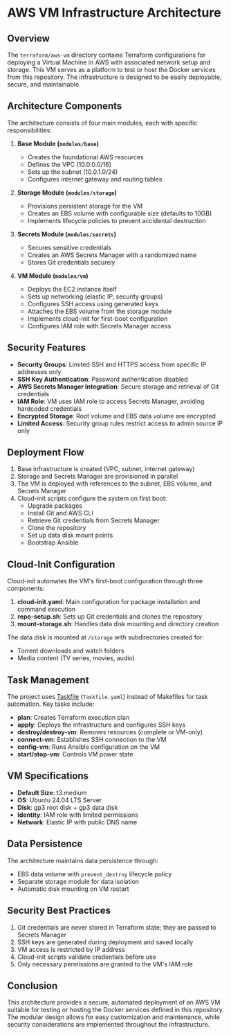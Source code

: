 # AWS VM Infrastructure Architecture

## Overview

The `terraform/aws-vm` directory contains Terraform configurations for deploying a Virtual Machine in AWS with associated network setup and storage. This VM serves as a platform to test or host the Docker services from this repository. The infrastructure is designed to be easily deployable, secure, and maintainable.

## Architecture Components

The architecture consists of four main modules, each with specific responsibilities:

1. **Base Module (`modules/base`)**
   - Creates the foundational AWS resources
   - Defines the VPC (10.0.0.0/16)
   - Sets up the subnet (10.0.1.0/24)
   - Configures internet gateway and routing tables

2. **Storage Module (`modules/storage`)**
   - Provisions persistent storage for the VM
   - Creates an EBS volume with configurable size (defaults to 10GB)
   - Implements lifecycle policies to prevent accidental destruction

3. **Secrets Module (`modules/secrets`)**
   - Secures sensitive credentials
   - Creates an AWS Secrets Manager with a randomized name
   - Stores Git credentials securely

4. **VM Module (`modules/vm`)**
   - Deploys the EC2 instance itself
   - Sets up networking (elastic IP, security groups)
   - Configures SSH access using generated keys
   - Attaches the EBS volume from the storage module
   - Implements cloud-init for first-boot configuration
   - Configures IAM role with Secrets Manager access

## Security Features

- **Security Groups**: Limited SSH and HTTPS access from specific IP addresses only
- **SSH Key Authentication**: Password authentication disabled
- **AWS Secrets Manager Integration**: Secure storage and retrieval of Git credentials
- **IAM Role**: VM uses IAM role to access Secrets Manager, avoiding hardcoded credentials
- **Encrypted Storage**: Root volume and EBS data volume are encrypted
- **Limited Access**: Security group rules restrict access to admin source IP only

## Deployment Flow

1. Base infrastructure is created (VPC, subnet, internet gateway)
2. Storage and Secrets Manager are provisioned in parallel
3. The VM is deployed with references to the subnet, EBS volume, and Secrets Manager
4. Cloud-init scripts configure the system on first boot:
   - Upgrade packages
   - Install Git and AWS CLI
   - Retrieve Git credentials from Secrets Manager
   - Clone the repository
   - Set up data disk mount points
   - Bootstrap Ansible

## Cloud-Init Configuration

Cloud-init automates the VM's first-boot configuration through three components:

1. **cloud-init.yaml**: Main configuration for package installation and command execution
2. **repo-setup.sh**: Sets up Git credentials and clones the repository
3. **mount-storage.sh**: Handles data disk mounting and directory creation

The data disk is mounted at `/storage` with subdirectories created for:
- Torrent downloads and watch folders
- Media content (TV series, movies, audio)

## Task Management

The project uses [Taskfile](https://taskfile.dev/) (`Taskfile.yaml`) instead of Makefiles for task automation. Key tasks include:

- **plan**: Creates Terraform execution plan
- **apply**: Deploys the infrastructure and configures SSH keys
- **destroy/destroy-vm**: Removes resources (complete or VM-only)
- **connect-vm**: Establishes SSH connection to the VM
- **config-vm**: Runs Ansible configuration on the VM
- **start/stop-vm**: Controls VM power state

## VM Specifications

- **Default Size**: t3.medium
- **OS**: Ubuntu 24.04 LTS Server
- **Disk**: gp3 root disk + gp3 data disk
- **Identity**: IAM role with limited permissions
- **Network**: Elastic IP with public DNS name

## Data Persistence

The architecture maintains data persistence through:
- EBS data volume with `prevent_destroy` lifecycle policy
- Separate storage module for data isolation
- Automatic disk mounting on VM restart

## Security Best Practices

1. Git credentials are never stored in Terraform state; they are passed to Secrets Manager
2. SSH keys are generated during deployment and saved locally
3. VM access is restricted by IP address
4. Cloud-init scripts validate credentials before use
5. Only necessary permissions are granted to the VM's IAM role

## Conclusion

This architecture provides a secure, automated deployment of an AWS VM suitable for testing or hosting the Docker services defined in this repository. The modular design allows for easy customization and maintenance, while security considerations are implemented throughout the infrastructure.